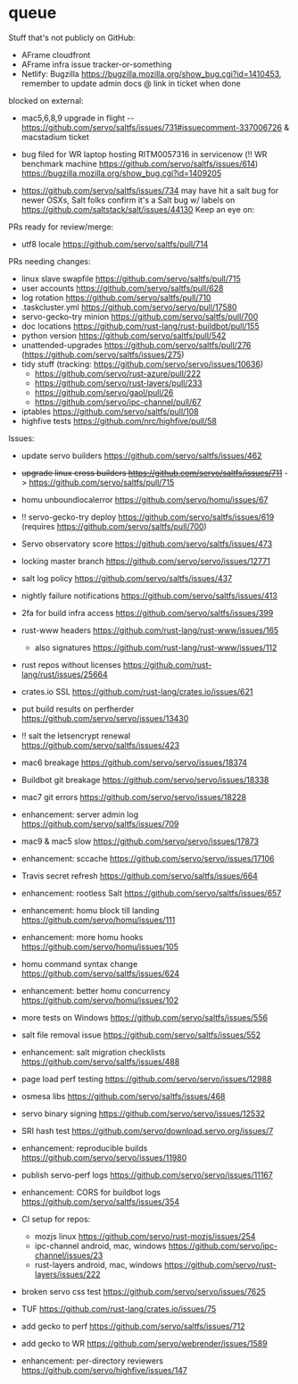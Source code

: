 # queue

Stuff that's not publicly on GitHub: 

* AFrame cloudfront
* AFrame infra issue tracker-or-something
* Netlify: Bugzilla https://bugzilla.mozilla.org/show_bug.cgi?id=1410453, remember to update admin docs @ link in ticket when done

blocked on external: 
- mac5,6,8,9 upgrade in flight -- https://github.com/servo/saltfs/issues/731#issuecomment-337006726 & macstadium ticket
* bug filed for WR laptop hosting RITM0057316 in servicenow (:bangbang: WR benchmark machine https://github.com/servo/saltfs/issues/614) https://bugzilla.mozilla.org/show_bug.cgi?id=1409205
- https://github.com/servo/saltfs/issues/734 may have hit a salt bug for newer OSXs, Salt folks confirm it's a Salt bug w/ labels on https://github.com/saltstack/salt/issues/44130
Keep an eye on:

PRs ready for review/merge: 
- utf8 locale https://github.com/servo/saltfs/pull/714

PRs needing changes: 
- linux slave swapfile https://github.com/servo/saltfs/pull/715
- user accounts https://github.com/servo/saltfs/pull/628
- log rotation https://github.com/servo/saltfs/pull/710
- .taskcluster.yml https://github.com/servo/servo/pull/17580
- servo-gecko-try minion https://github.com/servo/saltfs/pull/700
- doc locations https://github.com/rust-lang/rust-buildbot/pull/155
- python version https://github.com/servo/saltfs/pull/542
- unattended-upgrades https://github.com/servo/saltfs/pull/276 (https://github.com/servo/saltfs/issues/275)
- tidy stuff (tracking: https://github.com/servo/servo/issues/10636)
  - https://github.com/servo/rust-azure/pull/222
  - https://github.com/servo/rust-layers/pull/233
  - https://github.com/servo/gaol/pull/26
  - https://github.com/servo/ipc-channel/pull/67
- iptables https://github.com/servo/saltfs/pull/108
- highfive tests https://github.com/nrc/highfive/pull/58


Issues:

- update servo builders https://github.com/servo/saltfs/issues/462
- ~~upgrade linux cross builders https://github.com/servo/saltfs/issues/711~~ -> https://github.com/servo/saltfs/pull/715
- homu unboundlocalerror https://github.com/servo/homu/issues/67
- :bangbang: servo-gecko-try deploy https://github.com/servo/saltfs/issues/619 (requires https://github.com/servo/saltfs/pull/700)
- Servo observatory score https://github.com/servo/saltfs/issues/473
- locking master branch https://github.com/servo/servo/issues/12771
- salt log policy https://github.com/servo/saltfs/issues/437
- nightly failure notifications https://github.com/servo/saltfs/issues/413
- 2fa for build infra access https://github.com/servo/saltfs/issues/399
- rust-www headers https://github.com/rust-lang/rust-www/issues/165
  - also signatures https://github.com/rust-lang/rust-www/issues/112
- rust repos without licenses https://github.com/rust-lang/rust/issues/25664

- crates.io SSL https://github.com/rust-lang/crates.io/issues/621
- put build results on perfherder https://github.com/servo/servo/issues/13430
- :bangbang: salt the letsencrypt renewal https://github.com/servo/saltfs/issues/423
- mac6 breakage https://github.com/servo/servo/issues/18374
- Buildbot git breakage https://github.com/servo/servo/issues/18338
- mac7 git errors https://github.com/servo/servo/issues/18228
- enhancement: server admin log https://github.com/servo/saltfs/issues/709
- mac9 & mac5 slow https://github.com/servo/servo/issues/17873
- enhancement: sccache https://github.com/servo/servo/issues/17106
- Travis secret refresh https://github.com/servo/saltfs/issues/664
- enhancement: rootless Salt https://github.com/servo/saltfs/issues/657
- enhancement: homu block till landing https://github.com/servo/homu/issues/111
- enhancement: more homu hooks https://github.com/servo/homu/issues/105
- homu command syntax change https://github.com/servo/saltfs/issues/624
- enhancement: better homu concurrency https://github.com/servo/homu/issues/102
- more tests on Windows https://github.com/servo/saltfs/issues/556
- salt file removal issue https://github.com/servo/saltfs/issues/552
- enhancement: salt migration checklists https://github.com/servo/saltfs/issues/488
- page load perf testing https://github.com/servo/servo/issues/12988
- osmesa libs https://github.com/servo/saltfs/issues/468
- servo binary signing https://github.com/servo/servo/issues/12532
- SRI hash test https://github.com/servo/download.servo.org/issues/7
- enhancement: reproducible builds https://github.com/servo/servo/issues/11980
- publish servo-perf logs https://github.com/servo/servo/issues/11167
- enhancement: CORS for buildbot logs https://github.com/servo/saltfs/issues/354
- CI setup for repos: 
  -  mozjs linux https://github.com/servo/rust-mozjs/issues/254
  - ipc-channel android, mac, windows https://github.com/servo/ipc-channel/issues/23
  - rust-layers android, mac, windows https://github.com/servo/rust-layers/issues/222
- broken servo css test https://github.com/servo/servo/issues/7625
- TUF https://github.com/rust-lang/crates.io/issues/75
- add gecko to perf https://github.com/servo/saltfs/issues/712
- add gecko to WR https://github.com/servo/webrender/issues/1589
- enhancement: per-directory reviewers https://github.com/servo/highfive/issues/147
